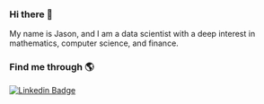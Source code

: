 ### Hi there 👋

My name is Jason, and I am a data scientist with a deep interest in mathematics, computer science, and finance.

### Find me through 🌎

[![Linkedin Badge](https://img.shields.io/badge/-LinkedIn-blue?style=flat-square&logo=Linkedin&logoColor=white/)](https://www.linkedin.com/in/jasonhadiputra/)
<!--[![Twitter Badge](https://img.shields.io/badge/-Twitter-1ca0f1?style=flat-square&labelColor=1ca0f1&logo=twitter&logoColor=white&link=https://twitter.com/_diogorodrigues)](https://twitter.com/_diogorodrigues)
-->

<!--
**jasonhadiputra/jasonhadiputra** is a ✨ _special_ ✨ repository because its `README.md` (this file) appears on your GitHub profile.

Here are some ideas to get you started:

- 🔭 I’m currently working on ...
- 🌱 I’m currently learning ...
- 👯 I’m looking to collaborate on ...
- 🤔 I’m looking for help with ...
- 💬 Ask me about ...
- 📫 How to reach me: ...
- 😄 Pronouns: ...
- ⚡ Fun fact: ...
-->
